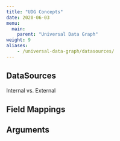 ```yaml
---
title: "UDG Concepts"
date: 2020-06-03
menu:
  main:
    parent: "Universal Data Graph"
weight: 9
aliases:
    - /universal-data-graph/datasources/
---
```


## DataSources

Internal vs. External

## Field Mappings

## Arguments